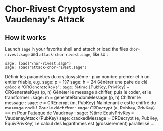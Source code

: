 # Chor-Rivest Cryptosystem and Vaudenay's Attack

## How it works
Launch `sage` in your favorite shell and attach or load the files `chor-rivest.sage` and `attack-chor-rivest.sage`, like so :

    sage: load("chor-rivest.sage")
    sage: load("attack-chor-rivest.sage")
    
 Définir les paramètres du cryptosystème : p un nombre premier et h un entier friable, e.g.
    sage: p = 197
    sage: h = 24
Générer une paire de clé grâce à 'CRGenerateKeys' :
    sage: %time [PubKey, PrivKey] = CRGenerateKeys (p, h)
Générer le message à chiffer, puis le coder, et le transformer :
    sage: m = generateRandomMessage (p, h)
Chiffrer le message :
    sage: e = CREncrypt (m, PubKey)
Maintenant e est le chiffré du message codé ! Pour le déchiffrer :
    sage: CRDecrypt (e, PubKey, PrivKey) == m
Pour l'attaque de Vaudenay :
    sage: %time EquivPrivKey = VaudenayAttack (PubKey)
    sage: crackedMessage = CRDecrypt (e, PubKey, EquivPrivKey)
Le calcul des logarithmes est (grossièrement) parallelisé ...
